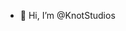 - 👋 Hi, I’m @KnotStudios

<!---
KnotStudios/KnotStudios is a ✨ special ✨ repository because its `README.md` (this file) appears on your GitHub profile.
You can click the Preview link to take a look at your changes.
--->
